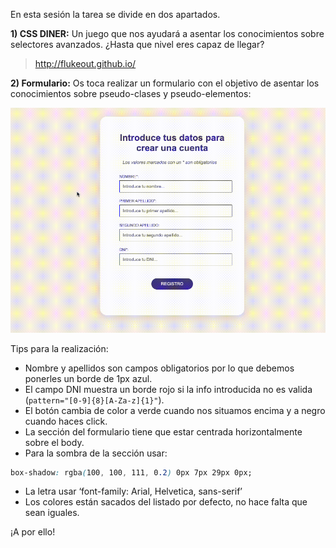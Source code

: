 En esta sesión la tarea se divide en dos apartados.

**1) CSS DINER:** Un juego que nos ayudará a asentar los conocimientos sobre selectores avanzados. ¿Hasta que nivel eres capaz de llegar?

> http://flukeout.github.io/

**2) Formulario:** Os toca realizar un formulario con el objetivo de asentar los conocimientos sobre pseudo-clases y pseudo-elementos:

![Formulario](recursos/gif2.gif)

Tips para la realización:

- Nombre y apellidos son campos obligatorios por lo que debemos ponerles un borde de 1px azul.
- El campo DNI muestra un borde rojo si la info introducida no es valida (`pattern="[0-9]{8}[A-Za-z]{1}"`).
- El botón cambia de color a verde cuando nos situamos encima y a negro cuando haces click.
- La sección del formulario tiene que estar centrada horizontalmente sobre el body.
- Para la sombra de la sección usar:

```css
box-shadow: rgba(100, 100, 111, 0.2) 0px 7px 29px 0px;
```

- La letra usar ‘font-family: Arial, Helvetica, sans-serif’
- Los colores están sacados del listado por defecto, no hace falta que sean iguales.

¡A por ello!
